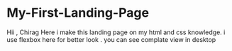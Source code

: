 # My-First-Landing-Page
Hii , Chirag Here 
i make this landing page on my html and css knowledge.
i use flexbox here for better look .
you can see complate view in desktop 
